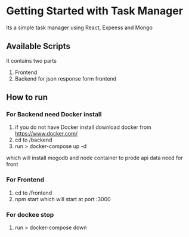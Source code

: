 # Getting Started with Task Manager

Its a simple task manager using React, Expeess and Mongo

## Available Scripts

It contains two parts
1. Frontend
2. Backend for json response form frontend


## How to run

### For Backend need Docker install 

1. if you do not have Docker install download docker from https://www.docker.com/
2. cd to /backend
3. run > docker-compose up -d 

which will install mogodb and node container to prode api data need for front

### For Frontend  
 
1. cd to /frontend
3. npm start which will start at port :3000


### For dockee stop

1. run > docker-compose down

